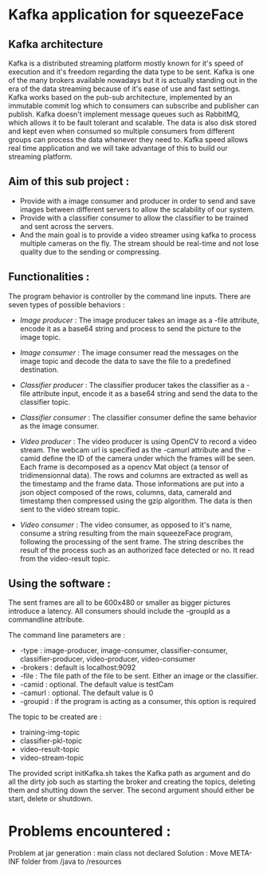 # Kafka application for squeezeFace

## Kafka architecture

Kafka is a distributed streaming platform mostly known for it's speed of execution and it's freedom regarding the data type to be sent. Kafka is one of the many brokers available nowadays but it is actually standing out
in the era of the data streaming because of it's ease of use and fast settings.
Kafka works based on the pub-sub architecture, implemented by an immutable commit log which to consumers can subscribe and publisher 
can publish. Kafka doesn't implement message queues such as RabbitMQ, which allows it to be fault
tolerant and scalable. The data is also disk stored and kept even when consumed so multiple consumers from different groups 
can process the data whenever they need to.
Kafka speed allows real time application and we will take advantage of this to build our streaming platform.

## Aim of this sub project :

* Provide with a image consumer and producer in order to send and save images between different servers to allow the scalability of our system.
* Provide with a classifier consumer to allow the classifier to be trained and sent across the servers.
* And the main goal is to provide a video streamer using kafka to process multiple cameras on the fly. The stream should be real-time and
not lose quality due to the sending or compressing.

## Functionalities :

The program behavior is controller by the command line inputs. There are seven types of possible behaviors :

* *Image producer* : The image producer takes an image as a -file attribute, encode it as a base64 string and process to send the picture
to the image topic.

* *Image consumer* : The image consumer read the messages on the image topic and decode the data to save the file to a predefined destination.

* *Classifier producer* : The classifier producer takes the classifier as a -file attribute input, encode it as a base64 string and send the data to the 
classifier topic.

* *Classifier consumer* : The classifier consumer define the same behavior as the image consumer.

* *Video producer* : The video producer is using OpenCV to record a video stream. The webcam url is specified as the -camurl attribute 
and the -camid define the ID of the camera under which the frames will be seen. Each frame is decomposed as a opencv Mat object (a tensor of tridimensionnal data).
The rows and columns are extracted as well as the timestamp and the frame data. Those informations are put into a json object composed of the rows, columns, data, cameraId and timestamp then 
compressed using the gzip algorithm. The data is then sent to the video stream topic.

* *Video consumer* :  The video consumer, as opposed to it's name, consume a string resulting from the main squeezeFace program, following the processing of the sent frame.
The string describes the result of the process such as an authorized face detected or no. It read from the video-result topic.

## Using the software :

The sent frames are all to be 600x480 or smaller as bigger pictures introduce a latency.
All consumers should include the -groupId as a commandline attribute.

The command line parameters are :

* -type : image-producer, image-consumer, classifier-consumer, classifier-producer, video-producer, video-consumer
* -brokers : default is localhost:9092
* -file : The file path of the file to be sent. Either an image or the classifier.
* -camid : optional. The default value is testCam
* -camurl : optional. The default value is 0
* -groupid : if the program is acting as a consumer, this option is required

The topic to be created are :

* training-img-topic
* classifier-pkl-topic
* video-result-topic
* video-stream-topic

The provided script initKafka.sh takes the Kafka path as argument and do all the dirty job such as starting the broker and creating the topics, deleting them and shutting down the server.
The second argument should either be start, delete or shutdown.

# Problems encountered :

Problem at jar generation : main class not declared
Solution : Move META-INF folder from /java to /resources
